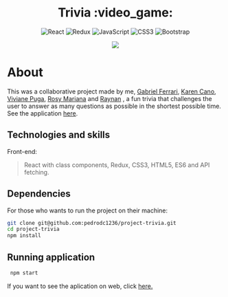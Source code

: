 <h1 align="center">Trivia :video_game:</h1>

 <div align="center">
 
 ![React](https://img.shields.io/badge/react-%2320232a.svg?style=for-the-badge&logo=react&logoColor=%2361DAFB)
 ![Redux](https://img.shields.io/badge/redux-%23593d88.svg?style=for-the-badge&logo=redux&logoColor=white)
 ![JavaScript](https://img.shields.io/badge/javascript-%23323330.svg?style=for-the-badge&logo=javascript&logoColor=%23F7DF1E)
 ![CSS3](https://img.shields.io/badge/css3-%231572B6.svg?style=for-the-badge&logo=css3&logoColor=white)
 ![Bootstrap](https://img.shields.io/badge/bootstrap-%23563D7C.svg?style=for-the-badge&logo=bootstrap&logoColor=white)
 
</div>

<p align="center">
  <img src="./public/gif1.gif" />
</p>

# About
This was a collaborative project made by me, [Gabriel Ferrari](), [Karen Cano](), [Viviane Puga](), [Rosy Mariana]() and [Raynan]() , a fun trivia that challenges the user to answer as many questions as possible in the shortest possible time. See the application [here](https://triviafdm.netlify.app/).

## Technologies and skills

Front-end:
>  React with class components, Redux, CSS3, HTML5, ES6 and API fetching.


## Dependencies

For those who wants to run the project on their machine:
```bash
git clone git@github.com:pedrodc1236/project-trivia.git
cd project-trivia
npm install
``` 
## Running application
```bash
 npm start
 ``` 

 If you want to see the aplication on web, click [here.]()
